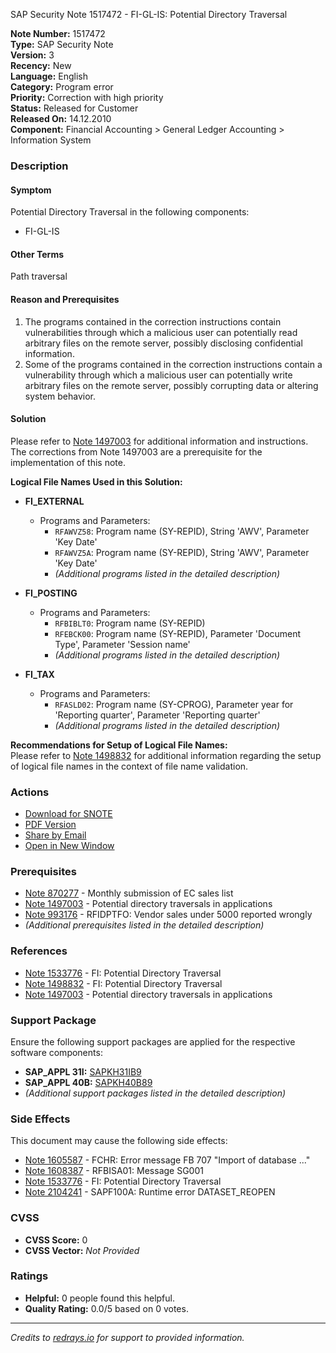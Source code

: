 SAP Security Note 1517472 - FI-GL-IS: Potential Directory Traversal

**Note Number:** 1517472  
**Type:** SAP Security Note  
**Version:** 3  
**Recency:** New  
**Language:** English  
**Category:** Program error  
**Priority:** Correction with high priority  
**Status:** Released for Customer  
**Released On:** 14.12.2010  
**Component:** Financial Accounting > General Ledger Accounting > Information System  

### **Description**

#### **Symptom**
Potential Directory Traversal in the following components:
- FI-GL-IS

#### **Other Terms**
Path traversal

#### **Reason and Prerequisites**
1. The programs contained in the correction instructions contain vulnerabilities through which a malicious user can potentially read arbitrary files on the remote server, possibly disclosing confidential information.
2. Some of the programs contained in the correction instructions contain a vulnerability through which a malicious user can potentially write arbitrary files on the remote server, possibly corrupting data or altering system behavior.

#### **Solution**
Please refer to [Note 1497003](https://me.sap.com/notes/1497003) for additional information and instructions. The corrections from Note 1497003 are a prerequisite for the implementation of this note.

**Logical File Names Used in this Solution:**

- **FI_EXTERNAL**
  - Programs and Parameters:
    - `RFAWVZ58`: Program name (SY-REPID), String 'AWV', Parameter 'Key Date'
    - `RFAWVZ5A`: Program name (SY-REPID), String 'AWV', Parameter 'Key Date'
    - *(Additional programs listed in the detailed description)*

- **FI_POSTING**
  - Programs and Parameters:
    - `RFBIBLT0`: Program name (SY-REPID)
    - `RFEBCK00`: Program name (SY-REPID), Parameter 'Document Type', Parameter 'Session name'
    - *(Additional programs listed in the detailed description)*

- **FI_TAX**
  - Programs and Parameters:
    - `RFASLD02`: Program name (SY-CPROG), Parameter year for 'Reporting quarter', Parameter 'Reporting quarter'
    - *(Additional programs listed in the detailed description)*

**Recommendations for Setup of Logical File Names:**  
Please refer to [Note 1498832](https://me.sap.com/notes/1498832) for additional information regarding the setup of logical file names in the context of file name validation.

### **Actions**
- [Download for SNOTE](https://notesdownloads.sap.com/note/0040000008996602017)
- [PDF Version](https://userapps.support.sap.com/sap/support/sfm/notes/print/0001517472?language=en-US&token=6AB6B355A120C5942FC53E171F5D7338)
- [Share by Email](#)
- [Open in New Window](#)

### **Prerequisites**
- [Note 870277](https://me.sap.com/notes/870277) - Monthly submission of EC sales list
- [Note 1497003](https://me.sap.com/notes/1497003) - Potential directory traversals in applications
- [Note 993176](https://me.sap.com/notes/993176) - RFIDPTFO: Vendor sales under 5000 reported wrongly
- *(Additional prerequisites listed in the detailed description)*

### **References**
- [Note 1533776](https://me.sap.com/notes/1533776) - FI: Potential Directory Traversal
- [Note 1498832](https://me.sap.com/notes/1498832) - FI: Potential Directory Traversal
- [Note 1497003](https://me.sap.com/notes/1497003) - Potential directory traversals in applications

### **Support Package**
Ensure the following support packages are applied for the respective software components:
- **SAP_APPL 31I:** [SAPKH31IB9](https://me.sap.com/supportpackage/SAPKH31IB9)
- **SAP_APPL 40B:** [SAPKH40B89](https://me.sap.com/supportpackage/SAPKH40B89)
- *(Additional support packages listed in the detailed description)*

### **Side Effects**
This document may cause the following side effects:
- [Note 1605587](https://me.sap.com/notes/1605587) - FCHR: Error message FB 707 "Import of database ..."
- [Note 1608387](https://me.sap.com/notes/1608387) - RFBISA01: Message SG001
- [Note 1533776](https://me.sap.com/notes/1533776) - FI: Potential Directory Traversal
- [Note 2104241](https://me.sap.com/notes/2104241) - SAPF100A: Runtime error DATASET_REOPEN

### **CVSS**
- **CVSS Score:** 0
- **CVSS Vector:** _Not Provided_

### **Ratings**
- **Helpful:** 0 people found this helpful.
- **Quality Rating:** 0.0/5 based on 0 votes.

---

*Credits to [redrays.io](https://redrays.io) for support to provided information.*